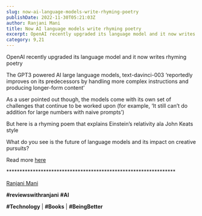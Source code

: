 ```yaml
---
slug: now-ai-language-models-write-rhyming-poetry
publishDate: 2022-11-30T05:21:03Z
author: Ranjani Mani
title: Now AI language models write rhyming poetry 
excerpt: OpenAI recently upgraded its language model and it now writes rhyming poetry The GPT3 powered AI large language models, text-davinci-003 ‘reportedly improves on its predecessors by handling more complex instructions and producing longer-form content’ As a user pointed out though, the models come with its own set of challenges that continue to be worked upon  ... 
category: 9,21
---
```


OpenAI recently upgraded its language model and it now writes rhyming poetry

The GPT3 powered AI large language models, text-davinci-003 ‘reportedly improves on its predecessors by handling more complex instructions and producing longer-form content’

As a user pointed out though, the models come with its own set of challenges that continue to be worked upon (for example, ‘It still can’t do addition for large numbers with naive prompts’)

But here is a rhyming poem that explains Einstein’s relativity ala John Keats style

What do you see is the future of language models and its impact on creative pursuits?

Read more [here](https://arstechnica.com/information-technology/2022/11/openai-conquers-rhyming-poetry-with-new-gpt-3-update/)

\*\*\*\*\*\*\*\*\*\*\*\*\*\*\*\*\*\*\*\*\*\*\*\*\*\*\*\*\*\*\*\*\*\*\*\*\*\*\*\*\*\*\*\*\*\*\*\*\*\*\*\*\*\*\*\*\*\*\*\*\*\*\*\*

[Ranjani Mani](https://www.linkedin.com/feed/#)

**#reviewswithranjani** **#AI**

**#Technology** | **#Books** | **#BeingBetter**